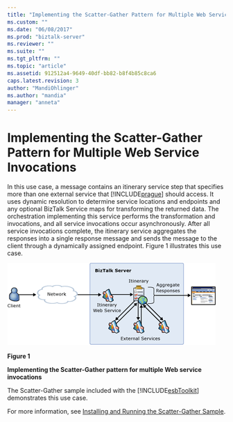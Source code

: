 ```yaml
---
title: "Implementing the Scatter-Gather Pattern for Multiple Web Service Invocations | Microsoft Docs"
ms.custom: ""
ms.date: "06/08/2017"
ms.prod: "biztalk-server"
ms.reviewer: ""
ms.suite: ""
ms.tgt_pltfrm: ""
ms.topic: "article"
ms.assetid: 912512a4-9649-40df-bb82-b8f4b85c8ca6
caps.latest.revision: 3
author: "MandiOhlinger"
ms.author: "mandia"
manager: "anneta"
---
```

# Implementing the Scatter-Gather Pattern for Multiple Web Service Invocations
In this use case, a message contains an itinerary service step that specifies more than one external service that [!INCLUDE[prague](../includes/prague-md.md)] should access. It uses dynamic resolution to determine service locations and endpoints and any optional BizTalk Service maps for transforming the returned data. The orchestration implementing this service performs the transformation and invocations, and all service invocations occur asynchronously. After all service invocations complete, the itinerary service aggregates the responses into a single response message and sends the message to the client through a dynamically assigned endpoint. Figure 1 illustrates this use case.  
  
 ![Implementing Scatter Gather Pattern](../esb-toolkit/media/ch3-implementingscatter.gif "Ch3-ImplementingScatter")  
  
 **Figure 1**  
  
 **Implementing the Scatter-Gather pattern for multiple Web service invocations**  
  
 The Scatter-Gather sample included with the [!INCLUDE[esbToolkit](../includes/esbtoolkit-md.md)] demonstrates this use case.  
  
 For more information, see [Installing and Running the Scatter-Gather Sample](../esb-toolkit/installing-and-running-the-scatter-gather-sample.md).